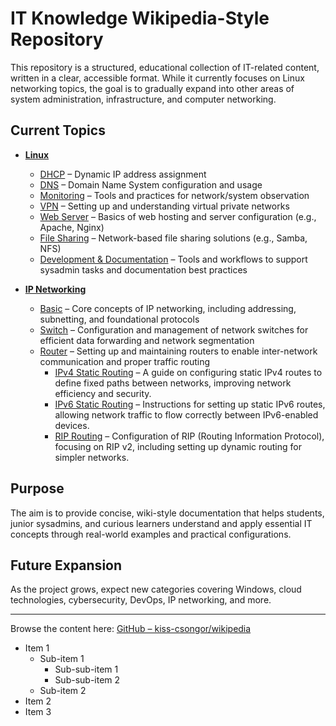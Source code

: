 # IT Knowledge Wikipedia-Style Repository

This repository is a structured, educational collection of IT-related content, written in a clear, accessible format. While it currently focuses on Linux networking topics, the goal is to gradually expand into other areas of system administration, infrastructure, and computer networking.

## Current Topics

- **[Linux](https://github.com/kiss-csongor/wikipedia/tree/main/Linux)**
  - [DHCP](https://github.com/kiss-csongor/wikipedia/tree/main/Linux/DHCP) – Dynamic IP address assignment
  - [DNS](https://github.com/kiss-csongor/wikipedia/tree/main/Linux/DNS) – Domain Name System configuration and usage
  - [Monitoring](https://github.com/kiss-csongor/wikipedia/tree/main/Linux/Monitoring) – Tools and practices for network/system observation
  - [VPN](https://github.com/kiss-csongor/wikipedia/tree/main/Linux/VPN) – Setting up and understanding virtual private networks
  - [Web Server](https://github.com/kiss-csongor/wikipedia/tree/main/Linux/Web-Server) – Basics of web hosting and server configuration (e.g., Apache, Nginx)
  - [File Sharing](https://github.com/kiss-csongor/wikipedia/tree/main/Linux/File-Sharing) – Network-based file sharing solutions (e.g., Samba, NFS)
  - [Development & Documentation](https://github.com/kiss-csongor/wikipedia/tree/main/Linux/Development-&-Documentation) – Tools and workflows to support sysadmin tasks and documentation best practices

 - **[IP Networking](https://github.com/kiss-csongor/wikipedia/tree/main/IP-Networking)**
   - [Basic](https://github.com/kiss-csongor/wikipedia/tree/main/IP-Networking/Basic) – Core concepts of IP networking, including addressing, subnetting, and foundational protocols
   - [Switch](https://github.com/kiss-csongor/wikipedia/tree/main/IP-Networking/Switch) – Configuration and management of network switches for efficient data forwarding and network segmentation
   - [Router](https://github.com/kiss-csongor/wikipedia/tree/main/IP-Networking/Router) – Setting up and maintaining routers to enable inter-network communication and proper traffic routing
     - [IPv4 Static Routing](https://github.com/kiss-csongor/wikipedia/tree/main/IP-Networking/Router/IPv4-Static-Routing) – A guide on configuring static IPv4 routes to define fixed paths between networks, improving network efficiency and security.
     - [IPv6 Static Routing](https://github.com/kiss-csongor/wikipedia/tree/main/IP-Networking/Router/IPv6-Static-Routing) – Instructions for setting up static IPv6 routes, allowing network traffic to flow correctly between IPv6-enabled devices.
     - [RIP Routing](https://github.com/kiss-csongor/wikipedia/tree/main/IP-Networking/Router/RIP-Routing) – Configuration of RIP (Routing Information Protocol), focusing on RIP v2, including setting up dynamic routing for simpler networks.

## Purpose

The aim is to provide concise, wiki-style documentation that helps students, junior sysadmins, and curious learners understand and apply essential IT concepts through real-world examples and practical configurations.

## Future Expansion

As the project grows, expect new categories covering Windows, cloud technologies, cybersecurity, DevOps, IP networking, and more.

---

Browse the content here: [GitHub – kiss-csongor/wikipedia](https://github.com/kiss-csongor/wikipedia)


- Item 1
  - Sub-item 1
    - Sub-sub-item 1
    - Sub-sub-item 2
  - Sub-item 2
- Item 2
- Item 3
